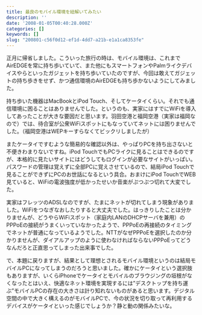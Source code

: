 ```yaml
---
title: 最良のモバイル環境を紐解いてみたい
description: ''
date: '2008-01-05T00:40:28.000Z'
categories: []
keywords: []
slug: "200801-c56f0d12-ef1d-4dd7-a21b-e1a1ca8353fe"
---
```

正月に帰省しました。こういった旅行の時は、モバイル環境は、これまでAirEDGEを常に持ち歩いていて、また他にもスマートフォンやPalmライクデバイスやらといったガジェットを持ち歩いていたのですが、今回は敢えてガジェットの持ち歩きをせず、かつ通信環境のAirEDGEも持ち歩かないようにしてみました。

持ち歩いた機器はMacBookとiPod Touch、そしてケータイくらい。それでも通信環境に困ることはありませんでした。というのも、実家にはすでにWiFiを導入してあったことが大きな要因だと思います。羽田空港と福岡空港（実家は福岡なので）では、待合室が公衆WiFiスポットにもなっていてネットには困りませんでした。（福岡空港はWEPキーすらなくてビックリしましたが）

またケータイですむような簡易的な確認以外は、やっぱりPCを持ち出さないと不便きわまりないですね。iPod TouchでもPCライクに見ることはできるのですが、本格的に見たいサイトにはどうしてもログインが必要なサイトがいっぱい。パスワードの管理は覚えずに全部PCに覚えさせているので、結局iPod Touchで見ることができずにPCのお世話になるという具合。おまけにiPod TouchでWEB見ていると、WiFiの電波強度が低かったせいか音楽がぷつぷつ切れて大変でした。

実家はフレッツのADSLなのですが、たまにネットが切れてしまう現象がありました。WiFiをつなぎなおしたりすると大丈夫でした。はっきりしたことは分かりませんが、どうやらWiFiスポット（家庭内LANのDHCPサーバを兼用）のPPPoEの接続がうまくいっていなかったようで、PPPoEの再接続のタイミングでネットが普通になっているようでした。NTTがなぜPPPoEを選択したのか分かりませんが、ダイアルアップのように使わなければならないPPPoEってどうなんだろと正直思ってしまった出来事でした。

で、本題に戻りますが、結果として理想とされるモバイル環境というのは結局モバイルPCになってしまうのだろうと思いました。確かにケータイという選択肢もありますが、いくらiPhoneでケータイとモバイルのブラウジングの垣根がなくなったとはいえ、快適なネット環境を実現するには”デスクトップを持ち運ぶ”モバイルPCの存在の大きさは計り知れないものがあると思います。デジタル空間の中で大きく構えるのがモバイルPCで、今の状況を切り取って再利用するデバイスがケータイといった感じでしょうか？静と動の関係みたいな。